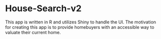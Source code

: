 # House-Search-v2

This app is written in R and utilizes Shiny to handle the UI.  The motivation for creating this app is to provide homebuyers with an accessible way to valuate their current home.




